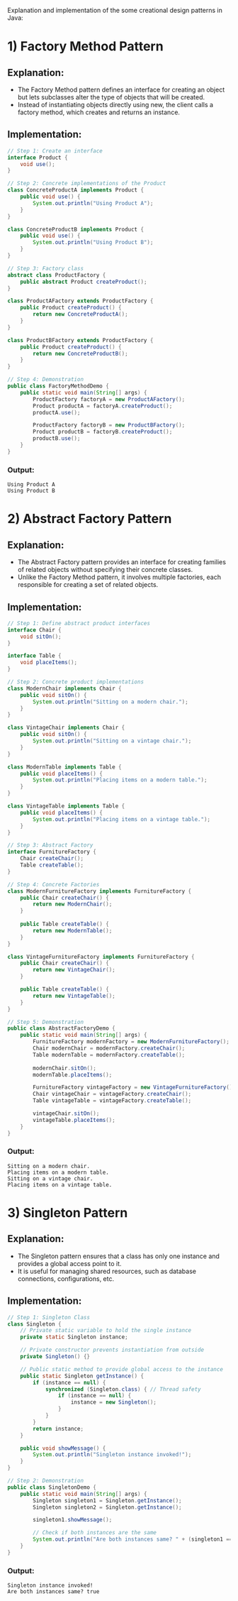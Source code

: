Explanation and implementation of the some creational design patterns in Java:

# 1) Factory Method Pattern

## Explanation:
- The Factory Method pattern defines an interface for creating an object but lets subclasses alter the type of objects that will be created.
- Instead of instantiating objects directly using new, the client calls a factory method, which creates and returns an instance.

## Implementation:

```java
// Step 1: Create an interface
interface Product {
    void use();
}

// Step 2: Concrete implementations of the Product
class ConcreteProductA implements Product {
    public void use() {
        System.out.println("Using Product A");
    }
}

class ConcreteProductB implements Product {
    public void use() {
        System.out.println("Using Product B");
    }
}

// Step 3: Factory class
abstract class ProductFactory {
    public abstract Product createProduct();
}

class ProductAFactory extends ProductFactory {
    public Product createProduct() {
        return new ConcreteProductA();
    }
}

class ProductBFactory extends ProductFactory {
    public Product createProduct() {
        return new ConcreteProductB();
    }
}

// Step 4: Demonstration
public class FactoryMethodDemo {
    public static void main(String[] args) {
        ProductFactory factoryA = new ProductAFactory();
        Product productA = factoryA.createProduct();
        productA.use();

        ProductFactory factoryB = new ProductBFactory();
        Product productB = factoryB.createProduct();
        productB.use();
    }
}
```

### Output:
```
Using Product A
Using Product B
```

# 2) Abstract Factory Pattern

## Explanation:
- The Abstract Factory pattern provides an interface for creating families of related objects without specifying their concrete classes.
- Unlike the Factory Method pattern, it involves multiple factories, each responsible for creating a set of related objects.

## Implementation:

```java
// Step 1: Define abstract product interfaces
interface Chair {
    void sitOn();
}

interface Table {
    void placeItems();
}

// Step 2: Concrete product implementations
class ModernChair implements Chair {
    public void sitOn() {
        System.out.println("Sitting on a modern chair.");
    }
}

class VintageChair implements Chair {
    public void sitOn() {
        System.out.println("Sitting on a vintage chair.");
    }
}

class ModernTable implements Table {
    public void placeItems() {
        System.out.println("Placing items on a modern table.");
    }
}

class VintageTable implements Table {
    public void placeItems() {
        System.out.println("Placing items on a vintage table.");
    }
}

// Step 3: Abstract Factory
interface FurnitureFactory {
    Chair createChair();
    Table createTable();
}

// Step 4: Concrete Factories
class ModernFurnitureFactory implements FurnitureFactory {
    public Chair createChair() {
        return new ModernChair();
    }
    
    public Table createTable() {
        return new ModernTable();
    }
}

class VintageFurnitureFactory implements FurnitureFactory {
    public Chair createChair() {
        return new VintageChair();
    }

    public Table createTable() {
        return new VintageTable();
    }
}

// Step 5: Demonstration
public class AbstractFactoryDemo {
    public static void main(String[] args) {
        FurnitureFactory modernFactory = new ModernFurnitureFactory();
        Chair modernChair = modernFactory.createChair();
        Table modernTable = modernFactory.createTable();
        
        modernChair.sitOn();
        modernTable.placeItems();

        FurnitureFactory vintageFactory = new VintageFurnitureFactory();
        Chair vintageChair = vintageFactory.createChair();
        Table vintageTable = vintageFactory.createTable();

        vintageChair.sitOn();
        vintageTable.placeItems();
    }
}
```

### Output:
```
Sitting on a modern chair.
Placing items on a modern table.
Sitting on a vintage chair.
Placing items on a vintage table.
```

# 3) Singleton Pattern

## Explanation:
- The Singleton pattern ensures that a class has only one instance and provides a global access point to it.
- It is useful for managing shared resources, such as database connections, configurations, etc.

## Implementation:

```java 
// Step 1: Singleton Class
class Singleton {
    // Private static variable to hold the single instance
    private static Singleton instance;

    // Private constructor prevents instantiation from outside
    private Singleton() {}

    // Public static method to provide global access to the instance
    public static Singleton getInstance() {
        if (instance == null) {
            synchronized (Singleton.class) { // Thread safety
                if (instance == null) {
                    instance = new Singleton();
                }
            }
        }
        return instance;
    }

    public void showMessage() {
        System.out.println("Singleton instance invoked!");
    }
}

// Step 2: Demonstration
public class SingletonDemo {
    public static void main(String[] args) {
        Singleton singleton1 = Singleton.getInstance();
        Singleton singleton2 = Singleton.getInstance();

        singleton1.showMessage();

        // Check if both instances are the same
        System.out.println("Are both instances same? " + (singleton1 == singleton2));
    }
}
```

### Output:
```
Singleton instance invoked!
Are both instances same? true
```
